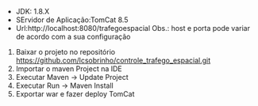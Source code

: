 * JDK: 1.8.X
* SErvidor de Aplicação:TomCat 8.5
* Url:http://localhost:8080/trafegoespacial
   Obs.: host e porta pode variar de acordo com a sua configuração
   
1) Baixar o projeto no repositório https://github.com/lcsobrinho/controle_trafego_espacial.git
2) Importar o maven Project na IDE
3) Executar Maven -> Update Project
4) Executar Run -> Maven Install
5) Exportar war e fazer deploy TomCat
